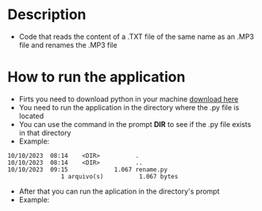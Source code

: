 # Description
- Code that reads the content of a .TXT file of the same name as an .MP3 file and renames the .MP3 file

# How to run the application
- Firts you need to download python in your machine <a href= "https://www.python.org/downloads/" > download here </a>
- You need to run the application in the directory where the .py file is located
- You can use the command in the prompt <b>DIR</b> to see if the .py file exists in that directory
- Example:
```C:\Users\ALMG\Desktop\GITHUB\PYTHON\tes>dir
10/10/2023  08:14    <DIR>          .
10/10/2023  08:14    <DIR>          ..
10/10/2023  09:15             1.067 rename.py
               1 arquivo(s)          1.067 bytes

```
- After that you can run the aplication in the directory's prompt
- Example:
                  
```C:\Users\ALMG\Desktop\GITHUB\PYTHON\tes>python rename.py
```
